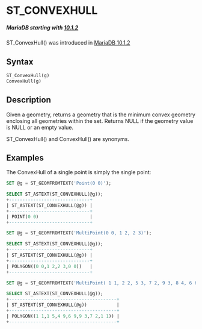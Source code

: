 # ST_CONVEXHULL

##### MariaDB starting with [10.1.2](/kb/en/mariadb-1012-release-notes/)

ST_ConvexHull() was introduced in [MariaDB 10.1.2](/kb/en/mariadb-1012-release-notes/)

## Syntax

```sql
ST_ConvexHull(g)
ConvexHull(g)
```

## Description

Given a geometry, returns a geometry that is the minimum convex geometry enclosing all geometries within the set. Returns NULL if the geometry value is NULL or an empty value.

ST_ConvexHull() and ConvexHull() are synonyms.

## Examples

The ConvexHull of a single point is simply the single point:

```sql
SET @g = ST_GEOMFROMTEXT('Point(0 0)');

SELECT ST_ASTEXT(ST_CONVEXHULL(@g));
+------------------------------+
| ST_ASTEXT(ST_CONVEXHULL(@g)) |
+------------------------------+
| POINT(0 0)                   |
+------------------------------+
```

```sql
SET @g = ST_GEOMFROMTEXT('MultiPoint(0 0, 1 2, 2 3)');

SELECT ST_ASTEXT(ST_CONVEXHULL(@g));
+------------------------------+
| ST_ASTEXT(ST_CONVEXHULL(@g)) |
+------------------------------+
| POLYGON((0 0,1 2,2 3,0 0))   |
+------------------------------+
```

```sql
SET @g = ST_GEOMFROMTEXT('MultiPoint( 1 1, 2 2, 5 3, 7 2, 9 3, 8 4, 6 6, 6 9, 4 9, 1 5 )');

SELECT ST_ASTEXT(ST_CONVEXHULL(@g));
+----------------------------------------+
| ST_ASTEXT(ST_CONVEXHULL(@g))           |
+----------------------------------------+
| POLYGON((1 1,1 5,4 9,6 9,9 3,7 2,1 1)) |
+----------------------------------------+
```